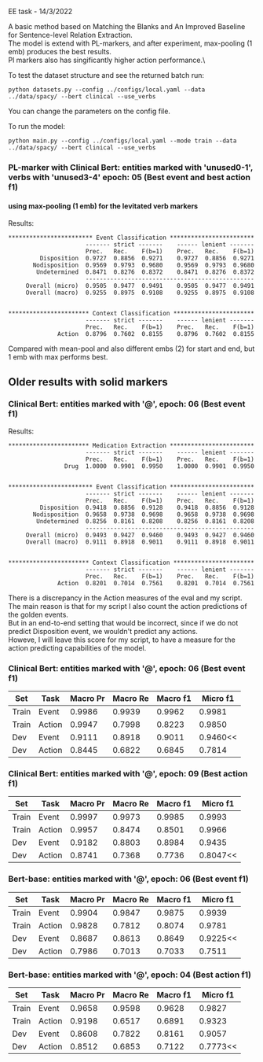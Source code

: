 EE task - 14/3/2022

A basic method based on Matching the Blanks and An Improved Baseline for Sentence-level Relation Extraction.\
The model is extend with PL-markers, and after experiment, max-pooling (1 emb) produces the best results.\
Pl markers also has singificantly higher action performance.\

To test the dataset structure and see the returned batch run:
```
python datasets.py --config ../configs/local.yaml --data ../data/spacy/ --bert clinical --use_verbs 
```
You can change the parameters on the config file. 

To run the model:

```
python main.py --config ../configs/local.yaml --mode train --data ../data/spacy/ --bert clinical --use_verbs 
```
### PL-marker with Clinical Bert: entities marked with 'unused0-1', verbs with 'unused3-4' epoch: 05 (Best event and best action f1)
#### using max-pooling (1 emb) for the levitated verb markers

Results:
```
************************ Event Classification ************************
                      ------- strict -------    ------ lenient -------
                      Prec.   Rec.    F(b=1)    Prec.   Rec.    F(b=1)
         Disposition  0.9727  0.8856  0.9271    0.9727  0.8856  0.9271
       Nodisposition  0.9569  0.9793  0.9680    0.9569  0.9793  0.9680
        Undetermined  0.8471  0.8276  0.8372    0.8471  0.8276  0.8372
                      ------------------------------------------------
     Overall (micro)  0.9505  0.9477  0.9491    0.9505  0.9477  0.9491
     Overall (macro)  0.9255  0.8975  0.9108    0.9255  0.8975  0.9108


*********************** Context Classification ***********************
                      ------- strict -------    ------ lenient -------
                      Prec.   Rec.    F(b=1)    Prec.   Rec.    F(b=1)
              Action  0.8796  0.7602  0.8155    0.8796  0.7602  0.8155
```

Compared with mean-pool and also different embs (2) for start and end, but 1 emb with max performs best.




## Older results with solid markers

### Clinical Bert: entities marked with '@', epoch: 06 (Best event f1)

Results:
```
*********************** Medication Extraction ************************
                      ------- strict -------    ------ lenient -------
                      Prec.   Rec.    F(b=1)    Prec.   Rec.    F(b=1)
                Drug  1.0000  0.9901  0.9950    1.0000  0.9901  0.9950


************************ Event Classification ************************
                      ------- strict -------    ------ lenient -------
                      Prec.   Rec.    F(b=1)    Prec.   Rec.    F(b=1)
         Disposition  0.9418  0.8856  0.9128    0.9418  0.8856  0.9128
       Nodisposition  0.9658  0.9738  0.9698    0.9658  0.9738  0.9698
        Undetermined  0.8256  0.8161  0.8208    0.8256  0.8161  0.8208
                      ------------------------------------------------
     Overall (micro)  0.9493  0.9427  0.9460    0.9493  0.9427  0.9460
     Overall (macro)  0.9111  0.8918  0.9011    0.9111  0.8918  0.9011


*********************** Context Classification ***********************
                      ------- strict -------    ------ lenient -------
                      Prec.   Rec.    F(b=1)    Prec.   Rec.    F(b=1)
              Action  0.8201  0.7014  0.7561    0.8201  0.7014  0.7561
```
There is a discrepancy in the Action measures of the eval and my script.\
The main reason is that for my script I also count the action predictions of the golden events.\
But in an end-to-end setting that would be incorrect, since if we do not predict Disposition event, we wouldn't predict any actions.\
Howeve, I will leave this score for my script, to have a measure for the action predicting capabilities of the model.

<!-- We got you  330-04 ['E17', 'E18', 'E19'] ['Stop', 'Start', 'Stop'] -->
### Clinical Bert: entities marked with '@', epoch: 06 (Best event f1)
| Set | Task | Macro Pr | Macro Re | Macro f1 | Micro f1 |
|-------|--------|----------|----------|----------|----------|
| Train | Event  |  0.9986  |  0.9939  |  0.9962  |  0.9981  |
| Train | Action |  0.9947  |  0.7998  |  0.8223  |  0.9850  |
|  Dev  | Event  |  0.9111  |  0.8918  |  0.9011  |  0.9460<<|
|  Dev  | Action |  0.8445  |  0.6822  |  0.6845  |  0.7814  |

<!-- ---------- Epoch: 06 ----------
	TRAIN / LOSS =     0.0130  Time 0h 00m 51s  Dispotion counts: 1128/1127/1132/6125
Events : Macro_Pr = 0.9986 | Macro_Re = 0.9939 | Macro_F1  = 0.9962 | Micro_F1 = 0.9981 <<<
actions y_pred size (1132, 7) y_pred sum 1160.0
Actions: Macro_Pr = 0.9947 | Macro_Re = 0.7998 | Macro_F1  = 0.8223 | Micro_F1 = 0.9850
actions y_pred size (6125, 7) y_pred sum 4667.0
Actions: Macro_Pr = 0.7856 | Macro_Re = 0.7998 | Macro_F1  = 0.6568 | Micro_F1 = 0.3939
	DEV   / LOSS =     0.1705  Time 0h 00m 02s  Dispotion counts: 201/189/212/1010
Events : Macro_Pr = 0.9111 | Macro_Re = 0.8918 | Macro_F1  = 0.9011 | Micro_F1 = 0.9460 <<<
actions y_pred size (212, 7) y_pred sum 210.0
Actions: Macro_Pr = 0.8445 | Macro_Re = 0.6822 | Macro_F1  = 0.6845 | Micro_F1 = 0.7814
actions y_pred size (1010, 7) y_pred sum 881.0
Actions: Macro_Pr = 0.6747 | Macro_Re = 0.6822 | Macro_F1  = 0.5506 | Micro_F1 = 0.3052
Saving checkpoint
current best epoch: 6
-----Saving predictions for current epoch 6 -----
 -->

### Clinical Bert: entities marked with '@', epoch: 09 (Best action f1)
| Set | Task | Macro Pr | Macro Re | Macro f1 | Micro f1 |
|-------|--------|----------|----------|----------|----------|
| Train | Event  |  0.9997  |  0.9973  |  0.9985  |  0.9993  |
| Train | Action |  0.9957  |  0.8474  |  0.8501  |  0.9966  |
|  Dev  | Event  |  0.9182  |  0.8803  |  0.8984  |  0.9435  |
|  Dev  | Action |  0.8741  |  0.7368  |  0.7736  |  0.8047<<|

<!-- ---------- Epoch: 09 ----------
	TRAIN / LOSS =     0.0061  Time 0h 00m 51s  Dispotion counts: 1128/1125/1129/6125
Events : Macro_Pr = 0.9997 | Macro_Re = 0.9973 | Macro_F1  = 0.9985 | Micro_F1 = 0.9993 <<<
actions y_pred size (1129, 7) y_pred sum 1173.0
Actions: Macro_Pr = 0.9957 | Macro_Re = 0.8474 | Macro_F1  = 0.8501 | Micro_F1 = 0.9966
actions y_pred size (6125, 7) y_pred sum 3259.0
Actions: Macro_Pr = 0.7320 | Macro_Re = 0.8474 | Macro_F1  = 0.6602 | Micro_F1 = 0.5280
	DEV   / LOSS =     0.1986  Time 0h 00m 02s  Dispotion counts: 201/188/211/1010
Events : Macro_Pr = 0.9182 | Macro_Re = 0.8803 | Macro_F1  = 0.8984 | Micro_F1 = 0.9435 <<<
actions y_pred size (211, 7) y_pred sum 210.0
Actions: Macro_Pr = 0.8741 | Macro_Re = 0.7368 | Macro_F1  = 0.7736 | Micro_F1 = 0.8047
actions y_pred size (1010, 7) y_pred sum 395.0
Actions: Macro_Pr = 0.7266 | Macro_Re = 0.7368 | Macro_F1  = 0.6733 | Micro_F1 = 0.5626
current best epoch: 6 -->

### Bert-base: entities marked with '@', epoch: 06 (Best event f1)
| Set | Task | Macro Pr | Macro Re | Macro f1 | Micro f1 |
|-------|--------|----------|----------|----------|----------|
| Train | Event  |  0.9904  |  0.9847  |  0.9875  |  0.9939  |
| Train | Action |  0.9828  |  0.7812  |  0.8074  |  0.9781  |
|  Dev  | Event  |  0.8687  |  0.8613  |  0.8649  |  0.9225<<|
|  Dev  | Action |  0.7986  |  0.7013  |  0.7033  |  0.7511  |

<!-- ---------- Epoch: 06 ----------
	TRAIN / LOSS =     0.0191  Time 0h 01m 05s  Dispotion counts: 1128/1117/1136/6125
Events : Macro_Pr = 0.9904 | Macro_Re = 0.9847 | Macro_F1  = 0.9875 | Micro_F1 = 0.9939 <<<
actions y_pred size (1136, 7) y_pred sum 1154.0
Actions: Macro_Pr = 0.9828 | Macro_Re = 0.7812 | Macro_F1  = 0.8074 | Micro_F1 = 0.9781
actions y_pred size (6125, 7) y_pred sum 1544.0
Actions: Macro_Pr = 0.8632 | Macro_Re = 0.7812 | Macro_F1  = 0.7385 | Micro_F1 = 0.8379
	DEV   / LOSS =     0.2051  Time 0h 00m 03s  Dispotion counts: 201/205/229/1010
Events : Macro_Pr = 0.8687 | Macro_Re = 0.8613 | Macro_F1  = 0.8649 | Micro_F1 = 0.9225 <<<
actions y_pred size (229, 7) y_pred sum 222.0
Actions: Macro_Pr = 0.7986 | Macro_Re = 0.7013 | Macro_F1  = 0.7033 | Micro_F1 = 0.7511
actions y_pred size (1010, 7) y_pred sum 326.0
Actions: Macro_Pr = 0.6179 | Macro_Re = 0.7013 | Macro_F1  = 0.6275 | Micro_F1 = 0.6081
 -->
 
 ### Bert-base: entities marked with '@', epoch: 04 (Best action f1)
| Set | Task | Macro Pr | Macro Re | Macro f1 | Micro f1 |
|-------|--------|----------|----------|----------|----------|
| Train | Event  |  0.9658  |  0.9598  |  0.9628  |  0.9827  |
| Train | Action |  0.9198  |  0.6517  |  0.6891  |  0.9323  |
|  Dev  | Event  |  0.8608  |  0.7822  |  0.8161  |  0.9057  |
|  Dev  | Action |  0.8512  |  0.6853  |  0.7122  |  0.7773<<|
 
<!--  ---------- Epoch: 04 ----------
	TRAIN / LOSS =     0.0451  Time 0h 02m 37s  Dispotion counts: 1128/1119/1161/6125
Events : Macro_Pr = 0.9658 | Macro_Re = 0.9598 | Macro_F1  = 0.9628 | Micro_F1 = 0.9827 <<<
actions y_pred size (1161, 7) y_pred sum 1142.0
Actions: Macro_Pr = 0.9198 | Macro_Re = 0.6517 | Macro_F1  = 0.6891 | Micro_F1 = 0.9323
actions y_pred size (6125, 7) y_pred sum 1944.0
Actions: Macro_Pr = 0.7532 | Macro_Re = 0.6517 | Macro_F1  = 0.5790 | Micro_F1 = 0.6927
	DEV   / LOSS =     0.2188  Time 0h 00m 11s  Dispotion counts: 201/174/212/1010
Events : Macro_Pr = 0.8608 | Macro_Re = 0.7822 | Macro_F1  = 0.8161 | Micro_F1 = 0.9057 <<<
actions y_pred size (212, 7) y_pred sum 202.0
Actions: Macro_Pr = 0.8512 | Macro_Re = 0.6853 | Macro_F1  = 0.7122 | Micro_F1 = 0.7773
actions y_pred size (1010, 7) y_pred sum 298.0
Actions: Macro_Pr = 0.7323 | Macro_Re = 0.6853 | Macro_F1  = 0.6362 | Micro_F1 = 0.6332 -->
